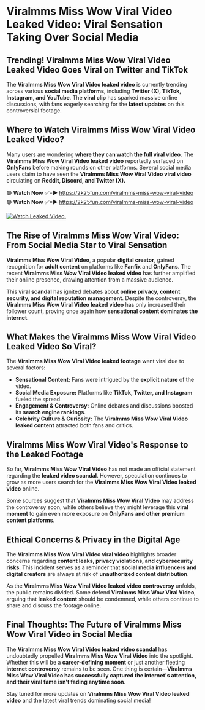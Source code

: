 # Viralmms Miss Wow Viral Video Leaked Video: Viral Sensation Taking Over Social Media

## **Trending! Viralmms Miss Wow Viral Video Leaked Video Goes Viral on Twitter and TikTok**
The **Viralmms Miss Wow Viral Video leaked video** is currently trending across various **social media platforms**, including **Twitter (X), TikTok, Instagram, and YouTube**. The **viral clip** has sparked massive online discussions, with fans eagerly searching for the **latest updates** on this controversial footage.

## **Where to Watch Viralmms Miss Wow Viral Video Leaked Video?**
Many users are wondering **where they can watch the full viral video**. The **Viralmms Miss Wow Viral Video leaked video** reportedly surfaced on **OnlyFans** before making rounds on other platforms. Several social media users claim to have seen the **Viralmms Miss Wow Viral Video viral video** circulating on **Reddit, Discord, and Twitter (X).**

🟢 **Watch Now** ✅=► https://2k25fun.com/viralmms-miss-wow-viral-video  
🟢 **Watch Now** ✅=► https://2k25fun.com/viralmms-miss-wow-viral-video  

[![Watch Leaked Video.](https://miro.medium.com/v2/resize:fit:828/format:webp/1*cilzJN44JGOrTw9NJCrNHA.gif "Watch Leaked Video")](https://2k25fun.com/viralmms-miss-wow-viral-video)

## **The Rise of Viralmms Miss Wow Viral Video: From Social Media Star to Viral Sensation**
**Viralmms Miss Wow Viral Video**, a popular **digital creator**, gained recognition for **adult content** on platforms like **Fanfix** and **OnlyFans**. The recent **Viralmms Miss Wow Viral Video leaked video** has further amplified their online presence, drawing attention from a massive audience.

This **viral scandal** has ignited debates about **online privacy, content security, and digital reputation management**. Despite the controversy, the **Viralmms Miss Wow Viral Video leaked video** has only increased their follower count, proving once again how **sensational content dominates the internet**.

## **What Makes the Viralmms Miss Wow Viral Video Leaked Video So Viral?**
The **Viralmms Miss Wow Viral Video leaked footage** went viral due to several factors:
- **Sensational Content:** Fans were intrigued by the **explicit nature** of the video.
- **Social Media Exposure:** Platforms like **TikTok, Twitter, and Instagram** fueled the spread.
- **Engagement & Controversy:** Online debates and discussions boosted its **search engine rankings**.
- **Celebrity Culture & Curiosity:** The **Viralmms Miss Wow Viral Video leaked content** attracted both fans and critics.

## **Viralmms Miss Wow Viral Video's Response to the Leaked Footage**
So far, **Viralmms Miss Wow Viral Video** has not made an official statement regarding the **leaked video scandal**. However, speculation continues to grow as more users search for the **Viralmms Miss Wow Viral Video leaked video** online.

Some sources suggest that **Viralmms Miss Wow Viral Video** may address the controversy soon, while others believe they might leverage this **viral moment** to gain even more exposure on **OnlyFans and other premium content platforms**.

## **Ethical Concerns & Privacy in the Digital Age**
The **Viralmms Miss Wow Viral Video viral video** highlights broader concerns regarding **content leaks, privacy violations, and cybersecurity risks**. This incident serves as a reminder that **social media influencers and digital creators** are always at risk of **unauthorized content distribution**.

As the **Viralmms Miss Wow Viral Video leaked video controversy** unfolds, the public remains divided. Some defend **Viralmms Miss Wow Viral Video**, arguing that **leaked content** should be condemned, while others continue to share and discuss the footage online.

## **Final Thoughts: The Future of Viralmms Miss Wow Viral Video in Social Media**
The **Viralmms Miss Wow Viral Video leaked video scandal** has undoubtedly propelled **Viralmms Miss Wow Viral Video** into the spotlight. Whether this will be a **career-defining moment** or just another fleeting **internet controversy** remains to be seen. One thing is certain—**Viralmms Miss Wow Viral Video has successfully captured the internet's attention, and their viral fame isn't fading anytime soon.**

Stay tuned for more updates on **Viralmms Miss Wow Viral Video leaked video** and the latest viral trends dominating social media!